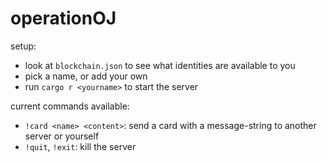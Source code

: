 # operationOJ

setup:
- look at `blockchain.json` to see what identities are available to you
- pick a name, or add your own
- run `cargo r <yourname>` to start the server

current commands available:
- `!card <name> <content>`: send a card with a message-string to another server or yourself
- `!quit`, `!exit`: kill the server
